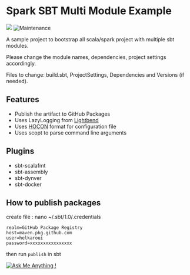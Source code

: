 # Spark SBT Multi Module Example
![](https://img.shields.io/github/v/tag/helkaroui/spark-sbt-multi-module?sort=date)
![Maintenance](https://img.shields.io/badge/Maintained%3F-yes-green.svg)

A sample project to bootstrap all scala/spark project with multiple sbt modules.

Please change the module names, dependencies, project settings accordingly.

Files to change: build.sbt, ProjectSettings, Dependencies and Versions (if needed).

## Features
- Publish the artifact to GitHub Packages
- Uses LazyLogging from [Lightbend](https://github.com/lightbend/scala-logging)
- Uses [HOCON](https://github.com/lightbend/config/blob/master/HOCON.md#hocon-human-optimized-config-object-notation) format for configuration file
- Uses scopt to parse command line arguments


## Plugins
- sbt-scalafmt 
- sbt-assembly
- sbt-dynver
- sbt-docker

## How to publish packages 

create file :
nano ~/.sbt/1.0/.credentials

```shell script
realm=GitHub Package Registry
host=maven.pkg.github.com
user=helkaroui
password=xxxxxxxxxxxxxxxx
```


then run `publish` in sbt


[![Ask Me Anything !](https://img.shields.io/badge/Ask%20me-anything-1abc9c.svg)](https://sharek.dev)